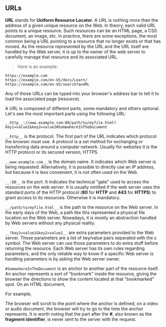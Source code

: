 

## URLs

__URL__ stands for __Uniform Resource Locator__. A URL is nothing more than the address of a given unique resource on the Web. In theory, each valid URL points to a unique resource. Such resources can be an HTML page, a CSS document, an image, etc. In practice, there are some exceptions, the most common being a URL pointing to a resource that no longer exists or that has moved. As the resource represented by the URL and the URL itself are handled by the Web server, it is up to the owner of the web server to carefully manage that resource and its associated URL.

> Here is an example:

```
https://example.com
https://example.com/en-US/docs/Learn/
https://example.com/en-US/search?q=URL
```

Any of those URLs can be typed into your browser's address bar to tell it to load the associated page (resource).

A URL is composed of different parts, some mandatory and others optional. Let's see the most important parts using the following URL:

```
__http__://www.example.com:80/path/to/myfile.html?key1=value1&key2=value2#SomewhereInTheDocument
```


`__http__` is the protocol. The first part of the URL indicates which protocol the browser must use. A protocol is a set method for exchanging or transferring data around a computer network. Usually for websites it is the HTTP protocol or its secured version, HTTPS. 

`__www.example.com__` is the domain name. It indicates which Web server is being requested. Alternatively, it is possible to directly use an IP address, but because it is less convenient, it is not often used on the Web.

`__:80__` is the port. It indicates the technical "gate" used to access the resources on the web server. It is usually omitted if the web server uses the standard ports of the HTTP protocol (__80__ for __HTTP__ and __443__ for __HTTPS__) to grant access to its resources. Otherwise it is mandatory.

`__/path/to/myfile.html__` is the path to the resource on the Web server. In the early days of the Web, a path like this represented a physical file location on the Web server. Nowadays, it is mostly an abstraction handled by Web servers without any physical reality.

`__?key1=value1&key2=value2__` are extra parameters provided to the Web server. Those parameters are a list of key/value pairs separated with the `&` symbol. The Web server can use those parameters to do extra stuff before returning the resource. Each Web server has its own rules regarding parameters, and the only reliable way to know if a specific Web server is handling parameters is by asking the Web server owner.

`#SomewhereInTheDocument` is an anchor to another part of the resource itself. An anchor represents a sort of "bookmark" inside the resource, giving the browser the directions to show the content located at that "bookmarked" spot. On an HTML document, 

For example, 

The browser will scroll to the point where the anchor is defined; on a video or audio document, the browser will try to go to the time the anchor represents. It is worth noting that the part after the __#__, also known as the __fragment identifier__, is never sent to the server with the request.